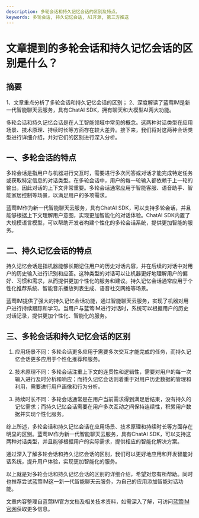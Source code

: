 ```yaml
---
description: 多轮会话和持久记忆会话的区别及特点。
keywords: 多轮会话, 持久记忆会话, AI开源, 第三方推送
---
```

# 文章提到的多轮会话和持久记忆会话的区别是什么？

## 摘要

1、文章重点分析了多轮会话和持久记忆会话的区别；
2、深度解读了蓝莺IM是新一代智能聊天云服务，具有ChatAI SDK，拥有聊天和大模型AI两大功能。

多轮会话和持久记忆会话是在人工智能领域中常见的概念。这两种对话类型在应用场景、技术原理、持续时长等方面存在较大差异。接下来，我们将对这两种会话类型进行详细介绍，并对它们的区别进行深入分析。

## 一、多轮会话的特点

多轮会话是指用户与机器进行交互时，需要进行多次问答或对话才能完成特定任务或获取特定信息的对话类型。在多轮会话中，用户的每一轮输入都依赖于上一轮的输出，因此对话的上下文非常重要。多轮会话通常应用于智能客服、语音助手、智能家居控制等场景，以满足用户的多项需求。

蓝莺IM作为新一代智能聊天云服务，具有ChatAI SDK，可以支持多轮会话，并且能够根据上下文理解用户意图，实现更加智能化的对话体验。ChatAI SDK内置了大规模语言模型，可以帮助开发者构建个性化的多轮会话系统，提供更加智能的服务。

## 二、持久记忆会话的特点

持久记忆会话是指机器能够长期记住用户的历史对话内容，并在后续的对话中对用户的历史输入进行识别和应答。这种类型的对话可以让机器更好地理解用户的偏好、习惯和需求，从而提供更加个性化的服务和建议。持久记忆会话通常应用于个性化推荐系统、智能音乐播放列表生成、语音社交网络等场景。

蓝莺IM提供了强大的持久记忆会话功能，通过智能聊天云服务，实现了机器对用户进行持续跟踪和学习。当用户与蓝莺IM进行对话时，系统可以根据用户的历史对话记录，提供更加个性化、智能化的服务。

## 三、多轮会话和持久记忆会话的区别

1. 应用场景不同：多轮会话更多应用于需要多次交互才能完成的任务，而持久记忆会话更多应用于个性化推荐和服务。

2. 技术原理不同：多轮会话注重上下文的连贯性和逻辑性，需要对用户的每一次输入进行及时分析和响应；而持久记忆会话则着重于对用户历史数据的管理和利用，需要进行用户画像和行为分析。

3. 持续时长不同：多轮会话通常是在用户当前需求得到满足后结束，没有持久的记忆需求；而持久记忆会话需要在用户多次互动之间保持连续性，积累用户数据并实现个性化服务。

综上所述，多轮会话和持久记忆会话在应用场景、技术原理和持续时长等方面存在明显的区别。蓝莺IM作为新一代智能聊天云服务，具有ChatAI SDK，可以支持这两种对话类型，并且能够根据用户的实际需求，提供相应的智能化解决方案。

通过深入了解多轮会话和持久记忆会话的区别，我们可以更好地应用和开发智能对话系统，提升用户体验，实现更加智能化的服务。

以上就是对多轮会话和持久记忆会话的区别的详细介绍，希望对您有所帮助。同时也推荐尝试蓝莺IM这一新一代智能聊天云服务，为自己的应用添加智能对话功能。

文章内容整理自蓝莺IM官方文档及相关技术资料，如需深入了解，可访问[蓝莺IM官网](https://www.lanyingim.com)获取更多信息。